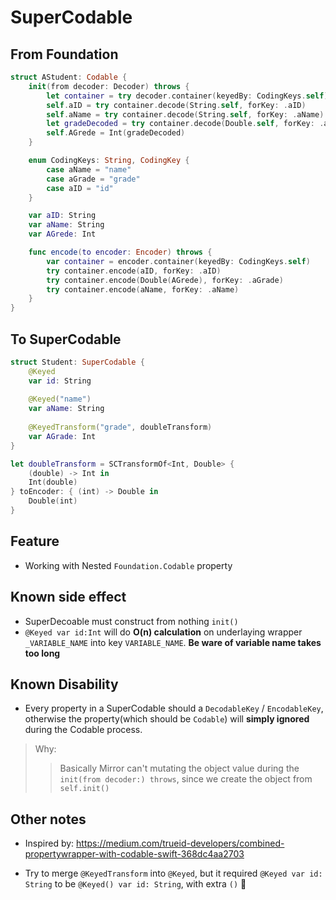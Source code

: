 # SuperCodable


##  From Foundation

```swift
struct AStudent: Codable {
    init(from decoder: Decoder) throws {
        let container = try decoder.container(keyedBy: CodingKeys.self)
        self.aID = try container.decode(String.self, forKey: .aID)
        self.aName = try container.decode(String.self, forKey: .aName)
        let gradeDecoded = try container.decode(Double.self, forKey: .aGrade)
        self.AGrede = Int(gradeDecoded)
    }

    enum CodingKeys: String, CodingKey {
        case aName = "name"
        case aGrade = "grade"
        case aID = "id"
    }

    var aID: String
    var aName: String
    var AGrede: Int

    func encode(to encoder: Encoder) throws {
        var container = encoder.container(keyedBy: CodingKeys.self)
        try container.encode(aID, forKey: .aID)
        try container.encode(Double(AGrede), forKey: .aGrade)
        try container.encode(aName, forKey: .aName)
    }
}
```


## To SuperCodable

```swift
struct Student: SuperCodable {
    @Keyed
    var id: String
    
    @Keyed("name") 
    var aName: String
    
    @KeyedTransform("grade", doubleTransform)
    var AGrade: Int
}

let doubleTransform = SCTransformOf<Int, Double> {
    (double) -> Int in
    Int(double)
} toEncoder: { (int) -> Double in
    Double(int)
}
```

## Feature

- Working with Nested `Foundation.Codable` property

## Known side effect 

- SuperDecoable must construct from nothing `init()`
- `@Keyed var id:Int` will do **O(n) calculation** on underlaying wrapper `_VARIABLE_NAME` into key `VARIABLE_NAME`. **Be ware of variable name takes too long**


## Known Disability

- Every property in a SuperCodable should a `DecodableKey` / `EncodableKey`, otherwise the property(which should be `Codable`) will **simply ignored** during the Codable process.
> Why:
>> Basically Mirror can't mutating the object value during the  `init(from decoder:) throws`, since we create the object from `self.init()`


## Other notes

- Inspired by: https://medium.com/trueid-developers/combined-propertywrapper-with-codable-swift-368dc4aa2703

- Try to merge `@KeyedTransform` into `@Keyed`, but it required `@Keyed var id: String` to be `@Keyed() var id: String`, with extra `()` 🧐


